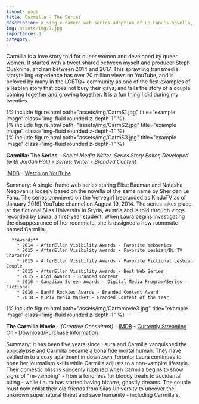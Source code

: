 ```yaml
---
layout: page
title: Carmilla - The Series
description: a single-camera web series adaption of Le Fanu's novella, Carmilla.
img: assets/img/7.jpg
importance: 3
category:
---
```


Carmilla is a love story told for queer women and developed by queer women. It started with a tweet shared between myself and producer Steph Ouaknine, and ran between 2014 and 2017. This sprawling transmedia storytelling experience has over 70 million views on YouTube, and is beloved by many in the LGBTQ+ community as one of the first examples of a lesbian story that does not bury their gays, and tells the story of a couple coming together and growing together. It is a fun thing I did during my twenties.

<div class="row">
    <div class="col-sm mt-3 mt-md-0">
        {% include figure.html path="assets/img/CarmS1.jpg" title="example image" class="img-fluid rounded z-depth-1" %}
    </div>
    <div class="col-sm mt-3 mt-md-0">
        {% include figure.html path="assets/img/CarmS2.jpg" title="example image" class="img-fluid rounded z-depth-1" %}
    </div>
    <div class="col-sm mt-3 mt-md-0">
        {% include figure.html path="assets/img/CarmS3.jpg" title="example image" class="img-fluid rounded z-depth-1" %}
    </div>
</div>

**Carmilla: The Series** - *Social Media Writer, Series Story Editor, Developed (with Jordan Hall) -  Series; Writer - Branded Content*

[IMDB](https://www.imdb.com/title/tt4127260/?ref_=tt_rec_tt) - [Watch on YouTube](https://www.youtube.com/watch?v=h4QzRfvkJZ4)

Summary: A single-frame web series staring Elise Bauman and Natasha Negovanlis loosely based on the novella of the same name by Sheridan Le Fanu. The series premiered on the Vervegirl (rebranded as KindaTV as of January 2016) YouTube channel on August 19, 2014. The series takes place at the fictional Silas University in Styria, Austria and is told through vlogs recorded by Laura, a first-year student. When Laura begins investigating the disappearance of her roommate, she is assigned a new roommate named Carmilla.

      **Awards**
        * 2014 - AfterEllen Visibility Awards - Favorite Webseries
        * 2015 - AfterEllen Visibility Awards - Favorite Lesbian/Bi TV Character
        * 2015 - AfterEllen Visibility Awards - Favorite Fictional Lesbian Couple
        * 2015 - AfterEllen Visibility Awards - Best Web Series
        * 2015 - Digi Awards - Branded Content
        * 2016 - Canadian Screen Awards - Digital Media Program/Series - Fictional
        * 2016 - Banff Rockies Awards - Branded Content Award
        * 2018 - MIPTV Media Market - Branded Content of the Year

<div class="row">
    <div class="col-sm mt-3 mt-md-0">
        {% include figure.html path="assets/img/Carmmovie3.jpg" title="example image" class="img-fluid rounded z-depth-1" %}
    </div>
</div>

**The Carmilla Movie** - *(Creative Consultant)*  - [IMDB](https://www.imdb.com/title/tt7427856/) - [Currently Streaming On](https://www.tvguide.com/movies/the-carmilla-movie/2030240861/) - [Download/Purchase Information](https://carmillamovie.vhx.tv/)

Summary: It has been five years since Laura and Carmilla vanquished the apocalypse and Carmilla became a bona fide mortal human. They have settled in to a cozy apartment in downtown Toronto; Laura continues to hone her journalism skills while Carmilla adjusts to a non-vampire lifestyle. Their domestic bliss is suddenly ruptured when Carmilla begins to show signs of "re-vamping" - from a fondness for bloody treats to accidental biting - while Laura has started having bizarre, ghostly dreams. The couple must now enlist their old friends from Silas University to uncover the unknown supernatural threat and save humanity - including Carmilla's.
